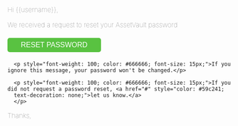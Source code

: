   
<div>
<p style="font-weight: 100; color: #666666; font-size: 15px;">Hi {{username}},</p>
<p style="font-weight: 100; color: #666666; font-size: 15px;">We received a request to reset your AssetVault password</p>
</div>
<div class="rest-btn" style="margin: 20px 0px;"><a href="{{passwordResetURL}}">
        <button type="button" style="background: #59c241;
      border: none;
      border-radius: 5px;
      color: #fff;
      font-size: 16px;
      padding: 7px 30px;">RESET PASSWORD</button></a>
      </div>

      <p style="font-weight: 100; color: #666666; font-size: 15px;">If you ignore this message, your password won't be changed.</p>

      <p style="font-weight: 100; color: #666666; font-size: 15px;">If you did not request a password reset, <a href="#" style="color: #59c241;
      text-decoration: none;">let us know.</a>
      </p>
      
<p style="font-weight: 100; color: #666666; font-size: 15px;">Thanks, </p>